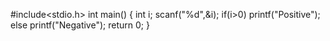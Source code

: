 #include<stdio.h>
int main()
{
int i;
scanf("%d",&i);
if(i>0)
printf("Positive");
else
printf("Negative");
return 0;
}
